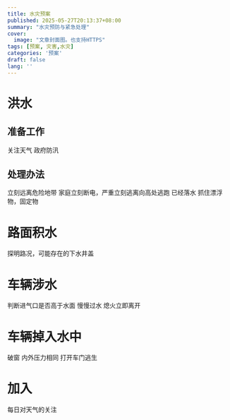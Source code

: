 ```yaml
---
title: 水灾预案
published: 2025-05-27T20:13:37+08:00
summary: "水灾预防与紧急处理"
cover:
  image: "文章封面图。也支持HTTPS"
tags: [预案, 灾害,水灾]
categories: '预案'
draft: false 
lang: ''
---
```

# 洪水
## 准备工作
关注天气  政府防汛
##  处理办法
立刻远离危险地带
家庭立刻断电，严重立刻逃离向高处逃跑
已经落水 抓住漂浮物，固定物
# 路面积水
探明路况，可能存在的下水井盖
# 车辆涉水
判断进气口是否高于水面
慢慢过水
熄火立即离开
# 车辆掉入水中
破窗
内外压力相同
打开车门逃生

# 加入
每日对天气的关注